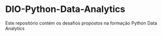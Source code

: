 # DIO-Python-Data-Analytics
Este repositório contém os desafios propostos na formação Python Data Analytics
